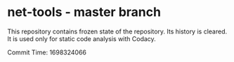 # net-tools - master branch

This repository contains frozen state of the repository.
Its history is cleared. It is used only for static code
analysis with Codacy.

Commit Time: 1698324066